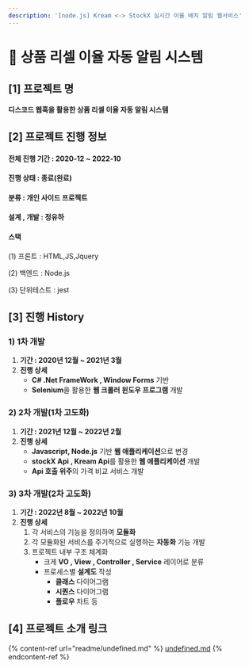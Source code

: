 ```yaml
---
description: '[node.js] Kream <-> StockX 실시간 이율 배치 알림 웹서비스'
---
```


# 👟 상품 리셀 이율 자동 알림 시스템

## \[1] 프로젝트 명

**디스코드 웹훅을 활용한 상품 리셀 이율 자동 알림 시스템**

## \[2] 프로젝트 진행 정보

#### 전체 진행 기간 : 2020-12 \~ 2022-10

#### 진행 상태 : 종료(완료)

#### 분류 : 개인 사이드 프로젝트

#### 설계 , 개발 :  정유하&#x20;

#### 스택&#x20;

(1) 프론트 : HTML,JS,Jquery&#x20;

(2) 백엔드 : Node.js

(3) 단위테스트 : jest

## \[3] 진행 History

### 1) 1차 개발

1. **기간 : 2020년 12월 \~ 2021년 3월**
2. &#x20;**진행 상세**&#x20;
   * **C# .Net FrameWork , Window Forms** 기반
   * **Selenium**을 활용한 **웹 크롤러 윈도우 프로그램** 개발&#x20;

### 2) 2차 개발(1차 고도화)

1. **기간 : 2021년 12월 \~ 2022년 2월**
2. **진행 상세**&#x20;
   * **Javascript, Node.js**  기반 **웹 애플리케이션**으로 변경
   * **stockX Api , Kream Api**를 활용한 **웹 애플리케이션** 개발
   * **Api 호출 위주**의 가격 비교 서비스 개발

### 3) 3차 개발(2차 고도화)

1. **기간 : 2022년 8월 \~ 2022년 10월**
2. **진행 상세**
   1. 각 서비스의 기능을 정의하여 **모듈화**
   2. 각 모듈화된 서비스를 주기적으로 실행하는 **자동화** 기능 개발
   3. 프로젝트 내부 구조 체계화
      * 크게 **VO , View , Controller , Service** 레이어로 분류
      * 프로세스별 **설계도** 작성
        * **클래스** 다이어그램
        * **시퀀스** 다이어그램
        * **플로우** 차트 등 &#x20;

## \[4] 프로젝트 소개 링크

{% content-ref url="readme/undefined.md" %}
[undefined.md](readme/undefined.md)
{% endcontent-ref %}

